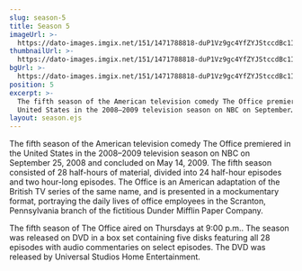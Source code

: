 ```yaml
---
slug: season-5
title: Season 5
imageUrl: >-
  https://dato-images.imgix.net/151/1471788818-duP1Vz9gc4YfZYJStccdBc1IRUY.jpg?auto=compress%2Cformat&ch=DPR%2CWidth&w=400
thumbnailUrl: >-
  https://dato-images.imgix.net/151/1471788818-duP1Vz9gc4YfZYJStccdBc1IRUY.jpg?auto=compress%2Cformat&ch=DPR%2CWidth&h=300
bgUrl: >-
  https://dato-images.imgix.net/151/1471788818-duP1Vz9gc4YfZYJStccdBc1IRUY.jpg?auto=compress%2Cformat&ch=DPR%2CWidth&w=5
position: 5
excerpt: >-
  The fifth season of the American television comedy The Office premiered in the
  United States in the 2008–2009 television season on NBC on September…
layout: season.ejs
---
```


The fifth season of the American television comedy The Office premiered in the United States in the 2008–2009 television season on NBC on September 25, 2008 and concluded on May 14, 2009. The fifth season consisted of 28 half-hours of material, divided into 24 half-hour episodes and two hour-long episodes. The Office is an American adaptation of the British TV series of the same name, and is presented in a mockumentary format, portraying the daily lives of office employees in the Scranton, Pennsylvania branch of the fictitious Dunder Mifflin Paper Company.

The fifth season of The Office aired on Thursdays at 9:00 p.m.. The season was released on DVD in a box set containing five disks featuring all 28 episodes with audio commentaries on select episodes. The DVD was released by Universal Studios Home Entertainment.